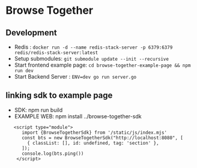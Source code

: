 # Browse Together

## Development
- Redis : `docker run -d --name redis-stack-server -p 6379:6379 redis/redis-stack-server:latest`
- Setup submodules: `git submodule update --init --recursive`
- Start frontend example page: `cd browse-together-example-page && npm run dev`
- Start Backend Server : `ENV=dev go run server.go`


## linking sdk to example page
- SDK: npm run build
- EXAMPLE WEB: npm install ../browse-together-sdk

```
   <script type="module">
      import {BrowseTogetherSdk} from '/static/js/index.mjs'
      const bts = new BrowseTogetherSdk("http://localhost:8080", [
        { classList: [], id: undefined, tag: 'section' },
      ]);
      console.log(bts.ping())
    </script>
```